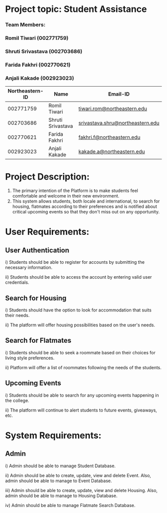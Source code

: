 # Project topic: Student Assistance

### Team Members:

### Romil Tiwari (002771759)
### Shruti Srivastava (002703686)
### Farida Fakhri (002770621)
### Anjali Kakade (002923023)

| Northeastern-ID | Name | Email-ID 
| --- | --- | --- 
|002771759 | Romil Tiwari | tiwari.rom@northeastern.edu
|002703686 | Shruti Srivastava | srivastava.shru@northeastern.edu
|002770621 | Farida Fakhri | fakhri.f@northeastern.edu
|002923023 | Anjali Kakade | kakade.a@northeastern.edu

# Project Description:

1. The primary intention of the Platform is to make students feel comfortable and welcome in their new environment. 
2.  This system allows students, both locale and international, to search for housing, flatmates according to their preferences and is notified about critical upcoming events so that they don't miss out on any opportunity.

#  User Requirements:

## User Authentication

i) Students should be able to register for accounts by submitting the necessary information.

ii) Students should be able to access the account by entering valid user credentials.

## Search for Housing

i) Students should have the option to look for accommodation that suits their needs.

ii) The platform will offer housing possibilities based on the user's needs.

## Search for Flatmates

i) Students should be able to seek a roommate based on their choices for living style preferences.

ii) Platform will offer a list of roommates following the needs of the students.

## Upcoming Events

i) Students should be able to search for any upcoming events happening in the college. 

ii) The platform will continue to alert students to future events, giveaways, etc.

#  System Requirements:

## Admin
i) Admin should be able to manage Student Database.

ii) Admin should be able to create, update, view and delete Event. Also, admin should be able to manage to Event Database.

iii) Admin should be able to create, update, view and delete Housing. Also, admin should be able to manage to Housing Database.

iv) Admin should be able to manage Flatmate Search Database.